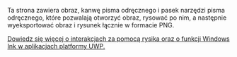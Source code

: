 ﻿Ta strona zawiera obraz, kanwę pisma odręcznego i pasek narzędzi pisma odręcznego, które pozwalają otworzyć obraz, rysować po nim, a następnie wyeksportować obraz i rysunek łącznie w formacie PNG.
 
[Dowiedz się więcej o interakcjach za pomocą rysika oraz o funkcji Windows Ink w aplikacjach platformy UWP.](https://docs.microsoft.com//windows/uwp/design/input/pen-and-stylus-interactions)
